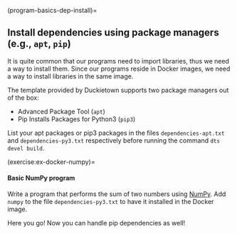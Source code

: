 (program-basics-dep-install)=
## Install dependencies using package managers (e.g., `apt`, `pip`)

It is quite common that our programs need to import libraries, thus we need a way to install them. Since our programs reside in Docker images, we need a way to install libraries in the same image. 

The template provided by Duckietown supports two package managers out of the box:

- Advanced Package Tool (`apt`)
- Pip Installs Packages for Python3 (`pip3`)

List your apt packages or pip3 packages in the files `dependencies-apt.txt` 
and `dependencies-py3.txt` respectively before running the command `dts devel build`.

(exercise:ex-docker-numpy)=
#### Basic NumPy program

Write a program that performs the sum of two numbers using [NumPy](https://numpy.org/). 
Add `numpy` to the file `dependencies-py3.txt` to have it installed in the Docker image.


Here you go! Now you can handle pip dependencies as well!
